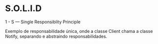 # S.O.L.I.D

1 - S — Single Responsiblity Principle

Exemplo de responsabilidade única, onde a classe Client chama a classe Notify, separando e abstraindo responsabilidades. 
